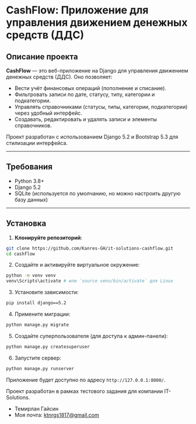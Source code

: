 # CashFlow: Приложение для управления движением денежных средств (ДДС)

## Описание проекта

**CashFlow** — это веб-приложение на Django для управления движением денежных средств (ДДС). Оно позволяет:

- Вести учёт финансовых операций (пополнение и списание).
- Фильтровать записи по дате, статусу, типу, категории и подкатегории.
- Управлять справочниками (статусы, типы, категории, подкатегории) через удобный интерфейс.
- Создавать, редактировать и удалять записи и элементы справочников.

Проект разработан с использованием Django 5.2 и Bootstrap 5.3 для стилизации интерфейса.

---

## Требования

- Python 3.8+
- Django 5.2
- SQLite (используется по умолчанию, но можно настроить другую базу данных)

---

## Установка

1. **Клонируйте репозиторий**:
```bash
git clone https://github.com/Kanres-GH/it-solutions-cashflow.git
cd cashflow
```
2. Создайте и активируйте виртуальное окружение:
```bash
python -m venv venv
venv\Scripts\activate # или `source venv/bin/activate` для Linux
```
3. Установите зависимости:
```bash
pip install django==5.2
```
4. Примените миграции:
```bash
python manage.py migrate
```
5. Создайте суперпользователя (для доступа к админ-панели):
```bash
python manage.py createsuperuser
```
6. Запустите сервер:
```bash
python manage.py runserver
```
Приложение будет доступно по адресу `http://127.0.0.1:8000/`.

Проект разработан в рамках тестового задания для компании IT-Solutions.
- Темирлан Гайсин
- Моя почта: ktnrgs1817@gmail.com